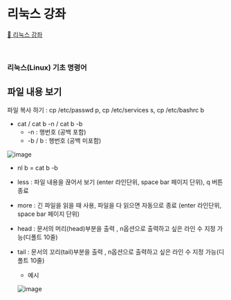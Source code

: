 # 리눅스 강좌
[:link: 리눅스 강좌 ](https://youtu.be/uRZr35xIBqg) 


<br>


### 리눅스(Linux) 기초 명령어

## 파일 내용 보기 

파일 복사 하기 : cp /etc/passwd p, cp /etc/services s, cp /etc/bashrc b

* cat / cat b -n / cat b -b
    * -n : 행번호 (공백 포함)
    * -b / b : 행번호 (공백 미포함)

![image](https://user-images.githubusercontent.com/93310395/169009899-a8ecae6c-9823-473e-aedb-4a9e0d3aaa83.png)

* nl b = cat b -b
* less : 파일 내용을 끊어서 보기 (enter 라인단위, space bar 페이지 단위), q 버튼 종료 
* more : 긴 파일을 읽을 때 사용, 파일을 다 읽으면 자동으로 종료 (enter 라인단위, space bar 페이지 단위)
* head : 문서의 머리(head)부분을 출력 , n옵션으로 출력하고 싶은 라인 수 지정 가능(디폴트 10줄)
* tail : 문서의 꼬리(tail)부분을 출력 , n옵션으로 출력하고 싶은 라인 수 지정 가능(디폴트 10줄)
    * 예시
    
    ![image](https://user-images.githubusercontent.com/93310395/169012808-97a52279-c611-441a-933b-6e7bbd1c73a0.png)


``` 